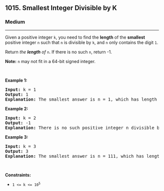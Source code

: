 <h2>1015. Smallest Integer Divisible by K</h2><h3>Medium</h3><hr><div style="user-select: auto;"><p style="user-select: auto;">Given a positive integer <code style="user-select: auto;">k</code>, you need to find the <strong style="user-select: auto;">length</strong> of the <strong style="user-select: auto;">smallest</strong> positive integer <code style="user-select: auto;">n</code> such that <code style="user-select: auto;">n</code> is divisible by <code style="user-select: auto;">k</code>, and <code style="user-select: auto;">n</code> only contains the digit <code style="user-select: auto;">1</code>.</p>

<p style="user-select: auto;">Return <em style="user-select: auto;">the <strong style="user-select: auto;">length</strong> of </em><code style="user-select: auto;">n</code>. If there is no such <code style="user-select: auto;">n</code>, return -1.</p>

<p style="user-select: auto;"><strong style="user-select: auto;">Note:</strong> <code style="user-select: auto;">n</code> may not fit in a 64-bit signed integer.</p>

<p style="user-select: auto;">&nbsp;</p>
<p style="user-select: auto;"><strong style="user-select: auto;">Example 1:</strong></p>

<pre style="user-select: auto;"><strong style="user-select: auto;">Input:</strong> k = 1
<strong style="user-select: auto;">Output:</strong> 1
<strong style="user-select: auto;">Explanation:</strong> The smallest answer is n = 1, which has length 1.
</pre>

<p style="user-select: auto;"><strong style="user-select: auto;">Example 2:</strong></p>

<pre style="user-select: auto;"><strong style="user-select: auto;">Input:</strong> k = 2
<strong style="user-select: auto;">Output:</strong> -1
<strong style="user-select: auto;">Explanation:</strong> There is no such positive integer n divisible by 2.
</pre>

<p style="user-select: auto;"><strong style="user-select: auto;">Example 3:</strong></p>

<pre style="user-select: auto;"><strong style="user-select: auto;">Input:</strong> k = 3
<strong style="user-select: auto;">Output:</strong> 3
<strong style="user-select: auto;">Explanation:</strong> The smallest answer is n = 111, which has length 3.
</pre>

<p style="user-select: auto;">&nbsp;</p>
<p style="user-select: auto;"><strong style="user-select: auto;">Constraints:</strong></p>

<ul style="user-select: auto;">
	<li style="user-select: auto;"><code style="user-select: auto;">1 &lt;= k &lt;= 10<sup style="user-select: auto;">5</sup></code></li>
</ul>
</div>